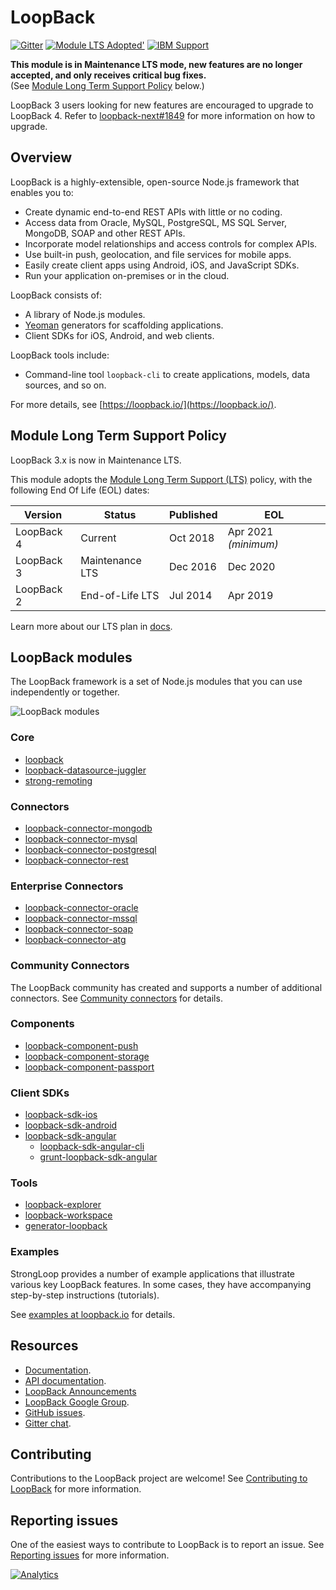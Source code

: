 # LoopBack

[![Gitter](https://badges.gitter.im/Join%20Chat.svg)](https://gitter.im/strongloop/loopback?utm_source=badge&utm_medium=badge&utm_campaign=pr-badge&utm_content=badge)
[![Module LTS Adopted'](https://img.shields.io/badge/Module%20LTS-Adopted-brightgreen.svg?style=flat)](http://github.com/CloudNativeJS/ModuleLTS)
[![IBM Support](https://img.shields.io/badge/IBM%20Support-Frameworks-brightgreen.svg?style=flat)](http://ibm.biz/node-support)

**This module is in Maintenance LTS mode, new features are no longer accepted, and only receives critical bug fixes.**
<br/>(See [Module Long Term Support Policy](#module-long-term-support-policy)
below.)

LoopBack 3 users looking for new features are encouraged to upgrade
to LoopBack 4. Refer to
[loopback-next#1849](https://github.com/strongloop/loopback-next/issues/1849)
for more information on how to upgrade.

## Overview

LoopBack is a highly-extensible, open-source Node.js framework that enables you to:

  * Create dynamic end-to-end REST APIs with little or no coding.
  * Access data from Oracle, MySQL, PostgreSQL, MS SQL Server, MongoDB, SOAP and other REST APIs.
  * Incorporate model relationships and access controls for complex APIs.
  * Use built-in push, geolocation, and file services for mobile apps.
  * Easily create client apps using Android, iOS, and JavaScript SDKs.
  * Run your application on-premises or in the cloud.

LoopBack consists of:

  * A library of Node.js modules.
  * [Yeoman](http://yeoman.io/) generators for scaffolding applications.
  * Client SDKs for iOS, Android, and web clients.

LoopBack tools include:
  * Command-line tool `loopback-cli` to create applications, models, data sources, and so on.

For more details, see [https://loopback.io/](https://loopback.io/).


## Module Long Term Support Policy

LoopBack 3.x is now in Maintenance LTS.

This module adopts the [Module Long Term Support (LTS)](http://github.com/CloudNativeJS/ModuleLTS) policy, with the following End Of Life (EOL) dates:

| Version    | Status          | Published | EOL                  |
| ---------- | --------------- | --------- | -------------------- |
| LoopBack 4 | Current         | Oct 2018  | Apr 2021 _(minimum)_ |
| LoopBack 3 | Maintenance LTS | Dec 2016  | Dec 2020             |
| LoopBack 2 | End-of-Life LTS | Jul 2014  | Apr 2019             |

Learn more about our LTS plan in [docs](https://loopback.io/doc/en/contrib/Long-term-support.html).

## LoopBack modules

The LoopBack framework is a set of Node.js modules that you can use independently or together.

![LoopBack modules](https://github.com/strongloop/loopback/raw/master/docs/assets/lb-modules.png "LoopBack modules")

### Core
* [loopback](https://github.com/strongloop/loopback)
* [loopback-datasource-juggler](https://github.com/strongloop/loopback-datasource-juggler)
* [strong-remoting](https://github.com/strongloop/strong-remoting)

### Connectors
* [loopback-connector-mongodb](https://github.com/strongloop/loopback-connector-mongodb)
* [loopback-connector-mysql](https://github.com/strongloop/loopback-connector-mysql)
* [loopback-connector-postgresql](https://github.com/strongloop/loopback-connector-postgresql)
* [loopback-connector-rest](https://github.com/strongloop/loopback-connector-rest)

### Enterprise Connectors
* [loopback-connector-oracle](https://github.com/strongloop/loopback-connector-oracle)
* [loopback-connector-mssql](https://github.com/strongloop/loopback-connector-mssql)
* [loopback-connector-soap](https://github.com/strongloop/loopback-connector-soap)
* [loopback-connector-atg](https://github.com/strongloop/loopback-connector-atg)

### Community Connectors

The LoopBack community has created and supports a number of additional connectors.  See [Community connectors](https://loopback.io/doc/en/lb2/Community-connectors.html) for details.

### Components
* [loopback-component-push](https://github.com/strongloop/loopback-component-push)
* [loopback-component-storage](https://github.com/strongloop/loopback-component-storage)
* [loopback-component-passport](https://github.com/strongloop/loopback-component-passport)

### Client SDKs
* [loopback-sdk-ios](https://github.com/strongloop/loopback-sdk-ios)
* [loopback-sdk-android](https://github.com/strongloop/loopback-sdk-android)
* [loopback-sdk-angular](https://github.com/strongloop/loopback-sdk-angular)
  * [loopback-sdk-angular-cli](https://github.com/strongloop/loopback-sdk-angular-cli)
  * [grunt-loopback-sdk-angular](https://github.com/strongloop/grunt-loopback-sdk-angular)

### Tools
* [loopback-explorer](https://github.com/strongloop/loopback-explorer)
* [loopback-workspace](https://github.com/strongloop/loopback-workspace)
* [generator-loopback](https://github.com/strongloop/generator-loopback)

### Examples

StrongLoop provides a number of example applications that illustrate various key LoopBack features. In some cases, they have accompanying step-by-step instructions (tutorials).

See [examples at loopback.io](https://loopback.io/examples/) for details.

## Resources

  * [Documentation](https://loopback.io/doc/).
  * [API documentation](https://apidocs.strongloop.com/loopback).
  * [LoopBack Announcements](https://groups.google.com/forum/#!forum/loopbackjs-announcements)
  * [LoopBack Google Group](https://groups.google.com/forum/#!forum/loopbackjs).
  * [GitHub issues](https://github.com/strongloop/loopback/issues).
  * [Gitter chat](https://gitter.im/strongloop/loopback).

## Contributing

Contributions to the LoopBack project are welcome! See [Contributing to LoopBack](https://loopback.io/doc/en/contrib/index.html) for more information.

## Reporting issues

One of the easiest ways to contribute to LoopBack is to report an issue. See [Reporting issues](https://loopback.io/doc/en/contrib/Reporting-issues.html) for more information.

[![Analytics](https://sl-beacon.appspot.com/UA-37775386-1/github/loopback/readme?pixel)](https://github.com/strongloop/loopback)
